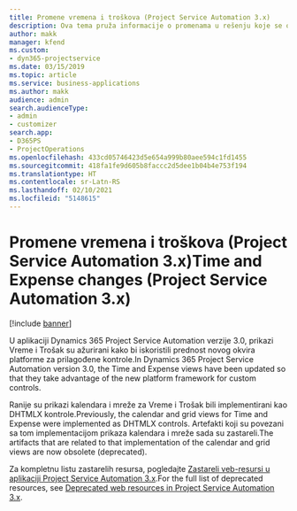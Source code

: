 ```yaml
---
title: Promene vremena i troškova (Project Service Automation 3.x)
description: Ova tema pruža informacije o promenama u rešenju koje se odnose na vreme i troškove.
author: makk
manager: kfend
ms.custom:
- dyn365-projectservice
ms.date: 03/15/2019
ms.topic: article
ms.service: business-applications
ms.author: makk
audience: admin
search.audienceType:
- admin
- customizer
search.app:
- D365PS
- ProjectOperations
ms.openlocfilehash: 433cd05746423d5e654a999b80aee594c1fd1455
ms.sourcegitcommit: 418fa1fe9d605b8faccc2d5dee1b04b4e753f194
ms.translationtype: HT
ms.contentlocale: sr-Latn-RS
ms.lasthandoff: 02/10/2021
ms.locfileid: "5148615"
---
```

# <a name="time-and-expense-changes-project-service-automation-3x"></a><span data-ttu-id="ce888-103">Promene vremena i troškova (Project Service Automation 3.x)</span><span class="sxs-lookup"><span data-stu-id="ce888-103">Time and Expense changes (Project Service Automation 3.x)</span></span>

[!include [banner](../../includes/psa-now-project-operations.md)]

<span data-ttu-id="ce888-104">U aplikaciji Dynamics 365 Project Service Automation verzije 3.0, prikazi Vreme i Trošak su ažurirani kako bi iskoristili prednost novog okvira platforme za prilagođene kontrole.</span><span class="sxs-lookup"><span data-stu-id="ce888-104">In Dynamics 365 Project Service Automation version 3.0, the Time and Expense views have been updated so that they take advantage of the new platform framework for custom controls.</span></span>

<span data-ttu-id="ce888-105">Ranije su prikazi kalendara i mreže za Vreme i Trošak bili implementirani kao DHTMLX kontrole.</span><span class="sxs-lookup"><span data-stu-id="ce888-105">Previously, the calendar and grid views for Time and Expense were implemented as DHTMLX controls.</span></span> <span data-ttu-id="ce888-106">Artefakti koji su povezani sa tom implementacijom prikaza kalendara i mreže sada su zastareli.</span><span class="sxs-lookup"><span data-stu-id="ce888-106">The artifacts that are related to that implementation of the calendar and grid views are now obsolete (deprecated).</span></span>

<span data-ttu-id="ce888-107">Za kompletnu listu zastarelih resursa, pogledajte [Zastareli veb-resursi u aplikaciji Project Service Automation 3.x](web-resources-deprecated-v3.x.md).</span><span class="sxs-lookup"><span data-stu-id="ce888-107">For the full list of deprecated resources, see [Deprecated web resources in Project Service Automation 3.x](web-resources-deprecated-v3.x.md).</span></span>
